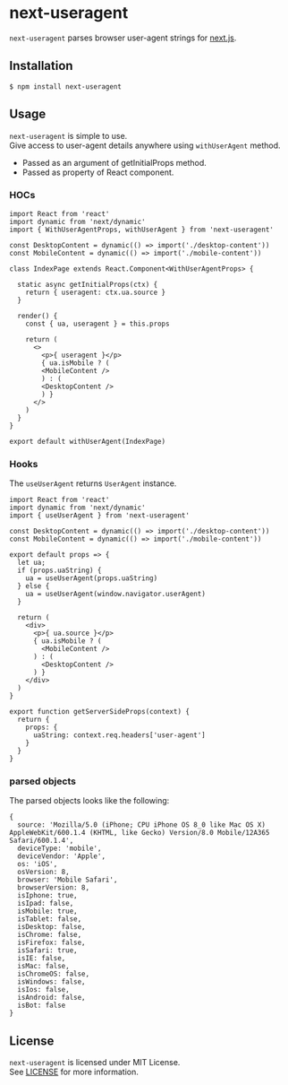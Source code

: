 # next-useragent

`next-useragent` parses browser user-agent strings for [next.js](https://nextjs.org/).

## Installation

```
$ npm install next-useragent
```

## Usage

`next-useragent` is simple to use.  
Give access to user-agent details anywhere using `withUserAgent` method.

* Passed as an argument of getInitialProps method.
* Passed as property of React component.

### HOCs

```tsx
import React from 'react'
import dynamic from 'next/dynamic'
import { WithUserAgentProps, withUserAgent } from 'next-useragent'

const DesktopContent = dynamic(() => import('./desktop-content'))
const MobileContent = dynamic(() => import('./mobile-content'))

class IndexPage extends React.Component<WithUserAgentProps> {

  static async getInitialProps(ctx) {
    return { useragent: ctx.ua.source }
  }

  render() {
    const { ua, useragent } = this.props

    return (
      <>
        <p>{ useragent }</p>
        { ua.isMobile ? (
        <MobileContent />
        ) : (
        <DesktopContent />
        ) }
      </>
    )
  }
}

export default withUserAgent(IndexPage)
```

### Hooks

The `useUserAgent` returns `UserAgent` instance.

```tsx
import React from 'react'
import dynamic from 'next/dynamic'
import { useUserAgent } from 'next-useragent'

const DesktopContent = dynamic(() => import('./desktop-content'))
const MobileContent = dynamic(() => import('./mobile-content'))

export default props => {
  let ua;
  if (props.uaString) {
    ua = useUserAgent(props.uaString)
  } else {
    ua = useUserAgent(window.navigator.userAgent)
  }

  return (
    <div>
      <p>{ ua.source }</p>
      { ua.isMobile ? (
        <MobileContent />
      ) : (
        <DesktopContent />
      ) }
    </div>
  )
}

export function getServerSideProps(context) {
  return {
    props: {
      uaString: context.req.headers['user-agent']
    }
  }
}
```

### parsed objects

The parsed objects looks like the following:

```
{
  source: 'Mozilla/5.0 (iPhone; CPU iPhone OS 8_0 like Mac OS X) AppleWebKit/600.1.4 (KHTML, like Gecko) Version/8.0 Mobile/12A365 Safari/600.1.4',
  deviceType: 'mobile',
  deviceVendor: 'Apple',
  os: 'iOS',
  osVersion: 8,
  browser: 'Mobile Safari',
  browserVersion: 8,
  isIphone: true,
  isIpad: false,
  isMobile: true,
  isTablet: false,
  isDesktop: false,
  isChrome: false,
  isFirefox: false,
  isSafari: true,
  isIE: false,
  isMac: false,
  isChromeOS: false,
  isWindows: false,
  isIos: false,
  isAndroid: false,
  isBot: false
}
```

## License

`next-useragent` is licensed under MIT License.  
See [LICENSE](https://github.com/tokuda109/next-useragent/blob/master/LICENSE) for more information.
